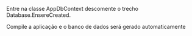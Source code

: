 Entre na classe AppDbContext descomente o trecho Database.EnsereCreated.

Compile a aplicação e o banco de dados será gerado automaticamente
